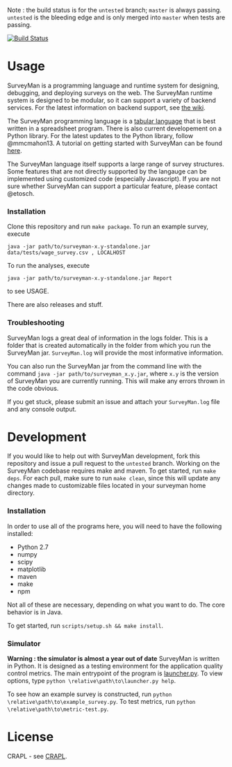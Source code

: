 Note : the build status is for the `untested` branch; `master` is always passing. `untested` is the bleeding edge and is only merged into `master` when tests are passing.

[![Build Status](https://travis-ci.org/etosch/SurveyMan.png?branch=untested)](https://travis-ci.org/etosch/SurveyMan)
# Usage

SurveyMan is a programming language and runtime system for designing, debugging, and deploying surveys on the web. The SurveyMan runtime system is designed to be modular, so it can support a variety of backend services. For the latest information on backend support, see [the wiki](https://github.com/etosch/SurveyMan/wiki/Deploy). 

The SurveyMan programming language is a [tabular language](https://github.com/etosch/SurveyMan/wiki/Csv-Spec) that is best written in a spreadsheet program. There is also current developement on a Python library. For the latest updates to the Python library, follow @mmcmahon13. A tutorial on getting started with SurveyMan can be found [here](https://github.com/etosch/SurveyMan/wiki/Tutorial).

The SurveyMan language itself supports a large range of survey structures. Some features that are not directly supported by the langauge can be implemented using customized code (especially Javascript). If you are not sure whether SurveyMan can support a particular feature, please contact @etosch.

### Installation

Clone this repository and run `make package`. To run an example survey, execute 

`java -jar path/to/surveyman-x.y-standalone.jar data/tests/wage_survey.csv , LOCALHOST`

To run the analyses, execute 

`java -jar path/to/surveyman-x.y-standalone.jar Report`

to see USAGE.

There are also releases and stuff.

### Troubleshooting

SurveyMan logs a great deal of information in the logs folder. This is a folder that is created automatically in the folder from which you run the SurveyMan jar. `SurveyMan.log` will provide the most informative information. 

You can also run the SurveyMan jar from the command line with the command `java -jar path/to/surveyman_x.y.jar`, where `x.y` is the version of SurveyMan you are currently running. This will make any errors thrown in the code obvious.

If you get stuck, please submit an issue and attach your `SurveyMan.log` file and any console output.


# Development

If you would like to help out with SurveyMan development, fork this repository and issue a pull request to the `untested` branch. 
Working on the SurveyMan codebase requires make and maven. To get started, run `make deps`. For each pull, make sure to run `make clean`, since this will update any changes made to customizable files located in your surveyman home directory.

### Installation 

In order to use all of the programs here, you will need to have the following installed:

* Python 2.7
* numpy
* scipy
* matplotlib
* maven 
* make
* npm

Not all of these are necessary, depending on what you want to do. The core behavior is in Java.

To get started, run `scripts/setup.sh && make install`.  

### Simulator

**Warning : the simulator is almost a year out of date**
SurveyMan is written in Python. It is designed as a testing
environment for the application quality control metrics. The main
entrypoint of the program is
[launcher.py](https://github.com/etosch/surveyAutomation/blob/master/src/python/survey/launcher.py). To
view options, type `python \relative\path\to\launcher.py help`.

To see how an example survey is constructed, run `python \relative\path\to\example_survey.py`. To test metrics, run `python \relative\path\to\metric-test.py`.

# License 
CRAPL - see [CRAPL](CRAPL).
